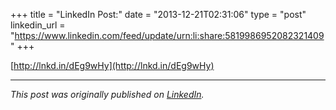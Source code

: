 +++
title = "LinkedIn Post:"
date = "2013-12-21T02:31:06"
type = "post"
linkedin_url = "https://www.linkedin.com/feed/update/urn:li:share:5819986952082321409"
+++

[http://lnkd.in/dEg9wHy](http://lnkd.in/dEg9wHy)

---

*This post was originally published on [LinkedIn](https://www.linkedin.com/in/adrianmoreno/recent-activity/all/).*